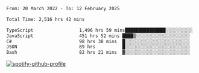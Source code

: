 <!--START_SECTION:waka-->

```txt
From: 20 March 2022 - To: 12 February 2025

Total Time: 2,516 hrs 42 mins

TypeScript                 1,496 hrs 59 mins███████████████░░░░░░░░░░   59.48 %
JavaScript                 451 hrs 52 mins ████▒░░░░░░░░░░░░░░░░░░░░   17.96 %
C#                         98 hrs 38 mins  █░░░░░░░░░░░░░░░░░░░░░░░░   03.92 %
JSON                       89 hrs          █░░░░░░░░░░░░░░░░░░░░░░░░   03.54 %
Bash                       82 hrs 21 mins  ▓░░░░░░░░░░░░░░░░░░░░░░░░   03.27 %
```

<!--END_SECTION:waka-->
[![spotify-github-profile](https://spotify-github-profile.vercel.app/api/view?uid=c00zprrvy9xiloa9qnco3hmng&cover_image=true&theme=novatorem&show_offline=false&background_color=121212&bar_color=53b14f&bar_color_cover=false)](https://spotify-github-profile.vercel.app/api/view?uid=c00zprrvy9xiloa9qnco3hmng&redirect=true)



